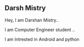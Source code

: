 
## Darsh Mistry

Hey, I am Darshan Mistry..

I am Computer Engineer student ..

I am Intrested in Android and python 
